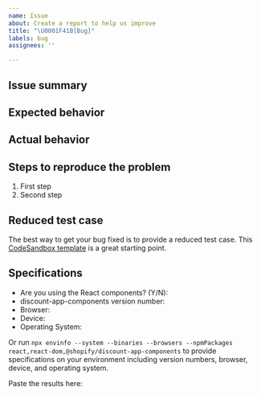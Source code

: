 ```yaml
---
name: Issue
about: Create a report to help us improve
title: "\U0001F41B[Bug]"
labels: bug
assignees: ''

---
```


<!-- For feature requests, please use the following template: https://github.com/Shopify/polaris/issues/new?labels=Feature+request&template=FEATURE_REQUEST.md -->

## Issue summary

<!--
Write a short description of the issue here ↓
-->

## Expected behavior

<!--
What do you think should happen?
-->

## Actual behavior

<!--
What actually happens?

Tip: include an error message (in a `<details></details>` tag) if your issue is related to an error while running Polaris.

If you include an animated gif showing your issue, wrapping it in a details tag is also recommended. Gifs usually autoplay, which can cause accessibility issues for people reviewing your PR:

    <details>
      <summary>Summary of your gif(s)</summary>
      <img src="..." alt="Description of what the gif shows">
    </details>

-->

## Steps to reproduce the problem

1. First step
1. Second step

## Reduced test case

The best way to get your bug fixed is to provide a reduced test case. This [CodeSandbox template](https://codesandbox.io/s/q82mlq0m26) is a great starting point.

## Specifications

- Are you using the React components? (Y/N):
- discount-app-components version number:
- Browser:
- Device:
- Operating System:

Or run `npx envinfo --system --binaries --browsers --npmPackages react,react-dom,@shopify/discount-app-components` to provide specifications on your environment including version numbers, browser, device, and operating system.

Paste the results here:

```bash

```
